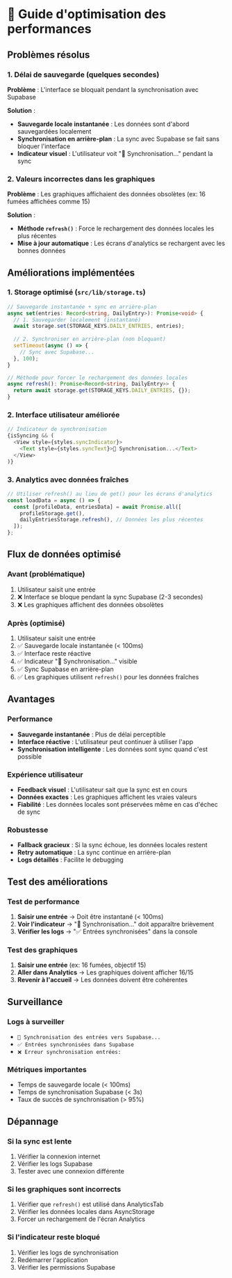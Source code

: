 # 🚀 Guide d'optimisation des performances

## Problèmes résolus

### 1. Délai de sauvegarde (quelques secondes)
**Problème** : L'interface se bloquait pendant la synchronisation avec Supabase

**Solution** :
- **Sauvegarde locale instantanée** : Les données sont d'abord sauvegardées localement
- **Synchronisation en arrière-plan** : La sync avec Supabase se fait sans bloquer l'interface
- **Indicateur visuel** : L'utilisateur voit "🔄 Synchronisation..." pendant la sync

### 2. Valeurs incorrectes dans les graphiques
**Problème** : Les graphiques affichaient des données obsolètes (ex: 16 fumées affichées comme 15)

**Solution** :
- **Méthode `refresh()`** : Force le rechargement des données locales les plus récentes
- **Mise à jour automatique** : Les écrans d'analytics se rechargent avec les bonnes données

## Améliorations implémentées

### 1. Storage optimisé (`src/lib/storage.ts`)

```typescript
// Sauvegarde instantanée + sync en arrière-plan
async set(entries: Record<string, DailyEntry>): Promise<void> {
  // 1. Sauvegarder localement (instantané)
  await storage.set(STORAGE_KEYS.DAILY_ENTRIES, entries);
  
  // 2. Synchroniser en arrière-plan (non bloquant)
  setTimeout(async () => {
    // Sync avec Supabase...
  }, 100);
}

// Méthode pour forcer le rechargement des données locales
async refresh(): Promise<Record<string, DailyEntry>> {
  return await storage.get(STORAGE_KEYS.DAILY_ENTRIES, {});
}
```

### 2. Interface utilisateur améliorée

```typescript
// Indicateur de synchronisation
{isSyncing && (
  <View style={styles.syncIndicator}>
    <Text style={styles.syncText}>🔄 Synchronisation...</Text>
  </View>
)}
```

### 3. Analytics avec données fraîches

```typescript
// Utiliser refresh() au lieu de get() pour les écrans d'analytics
const loadData = async () => {
  const [profileData, entriesData] = await Promise.all([
    profileStorage.get(),
    dailyEntriesStorage.refresh(), // Données les plus récentes
  ]);
};
```

## Flux de données optimisé

### Avant (problématique)
1. Utilisateur saisit une entrée
2. ❌ Interface se bloque pendant la sync Supabase (2-3 secondes)
3. ❌ Les graphiques affichent des données obsolètes

### Après (optimisé)
1. Utilisateur saisit une entrée
2. ✅ Sauvegarde locale instantanée (< 100ms)
3. ✅ Interface reste réactive
4. ✅ Indicateur "🔄 Synchronisation..." visible
5. ✅ Sync Supabase en arrière-plan
6. ✅ Les graphiques utilisent `refresh()` pour les données fraîches

## Avantages

### Performance
- **Sauvegarde instantanée** : Plus de délai perceptible
- **Interface réactive** : L'utilisateur peut continuer à utiliser l'app
- **Synchronisation intelligente** : Les données sont sync quand c'est possible

### Expérience utilisateur
- **Feedback visuel** : L'utilisateur sait que la sync est en cours
- **Données exactes** : Les graphiques affichent les vraies valeurs
- **Fiabilité** : Les données locales sont préservées même en cas d'échec de sync

### Robustesse
- **Fallback gracieux** : Si la sync échoue, les données locales restent
- **Retry automatique** : La sync continue en arrière-plan
- **Logs détaillés** : Facilite le debugging

## Test des améliorations

### Test de performance
1. **Saisir une entrée** → Doit être instantané (< 100ms)
2. **Voir l'indicateur** → "🔄 Synchronisation..." doit apparaître brièvement
3. **Vérifier les logs** → "✅ Entrées synchronisées" dans la console

### Test des graphiques
1. **Saisir une entrée** (ex: 16 fumées, objectif 15)
2. **Aller dans Analytics** → Les graphiques doivent afficher 16/15
3. **Revenir à l'accueil** → Les données doivent être cohérentes

## Surveillance

### Logs à surveiller
- `💾 Synchronisation des entrées vers Supabase...`
- `✅ Entrées synchronisées dans Supabase`
- `❌ Erreur synchronisation entrées:`

### Métriques importantes
- Temps de sauvegarde locale (< 100ms)
- Temps de synchronisation Supabase (< 3s)
- Taux de succès de synchronisation (> 95%)

## Dépannage

### Si la sync est lente
1. Vérifier la connexion internet
2. Vérifier les logs Supabase
3. Tester avec une connexion différente

### Si les graphiques sont incorrects
1. Vérifier que `refresh()` est utilisé dans AnalyticsTab
2. Vérifier les données locales dans AsyncStorage
3. Forcer un rechargement de l'écran Analytics

### Si l'indicateur reste bloqué
1. Vérifier les logs de synchronisation
2. Redémarrer l'application
3. Vérifier les permissions Supabase
